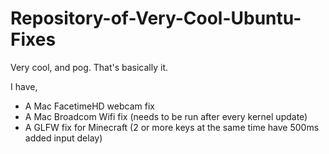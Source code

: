 # Repository-of-Very-Cool-Ubuntu-Fixes
Very cool, and pog.
That's basically it.

I have,
- A Mac FacetimeHD webcam fix
- A Mac Broadcom Wifi fix (needs to be run after every kernel update)
- A GLFW fix for Minecraft (2 or more keys at the same time have 500ms added input delay)
